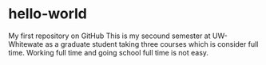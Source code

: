 # hello-world
My first repository on GitHub
This is my secound semester at UW-Whitewate as a graduate student taking three courses which is consider full time. Working full time and going school full time is not easy.

